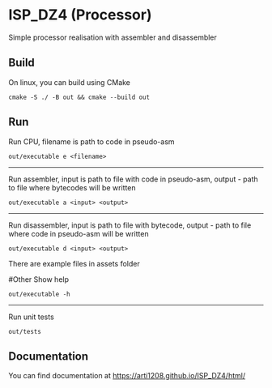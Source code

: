 # ISP_DZ4 (Processor)

Simple processor realisation with assembler and disassembler 

## Build
On linux, you can build using CMake
    
    cmake -S ./ -B out && cmake --build out

## Run
Run CPU, filename is path to code in pseudo-asm
   
    out/executable e <filename>

----
    
Run assembler, input is path to file with code in pseudo-asm, 
output - path to file where bytecodes will be written

    out/executable a <input> <output>

----
    
Run disassembler, input is path to file with bytecode, 
output - path to file where code in pseudo-asm will be written

    out/executable d <input> <output> 

There are example files in assets folder

#Other
Show help
   
    out/executable -h

----

Run unit tests
   
    out/tests
   
## Documentation
You can find documentation at https://arti1208.github.io/ISP_DZ4/html/
